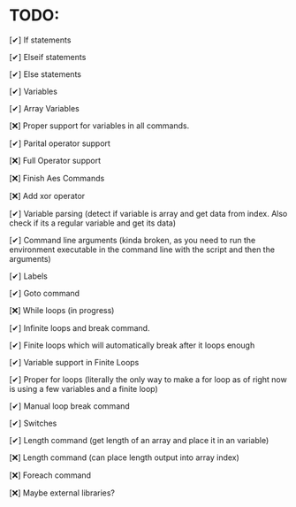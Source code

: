 ﻿# TODO:

[✔] If statements

[✔] Elseif statements

[✔] Else statements

[✔] Variables

[✔] Array Variables

[❌] Proper support for variables in all commands.

[✔] Parital operator support

[❌] Full Operator support

[❌] Finish Aes Commands

[❌] Add xor operator

[✔] Variable parsing (detect if variable is array and get data from index. Also check if its a regular variable and get its data)

[✔] Command line arguments (kinda broken, as you need to run the environment executable in the command line with the script and then the arguments)

[✔] Labels

[✔] Goto command

[❌] While loops (in progress)

[✔] Infinite loops and break command.

[✔] Finite loops which will automatically break after it loops enough

[✔] Variable support in Finite Loops

[✔] Proper for loops (literally the only way to make a for loop as of right now is using a few variables and a finite loop)

[✔] Manual loop break command

[✔] Switches

[✔] Length command (get length of an array and place it in an variable)

[❌] Length command (can place length output into array index)

[❌] Foreach command

[❌] Maybe external libraries?
